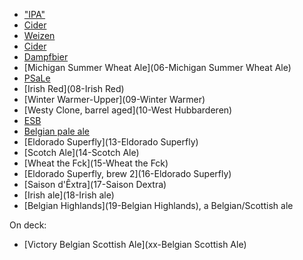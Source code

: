 * ["IPA"](01-IPA)
* [Cider](02-Cider)
* [Weizen](03-Weizen)
* [Cider](04-Cider)
* [Dampfbier](05-Dampfbier)
* [Michigan Summer Wheat Ale](06-Michigan Summer Wheat Ale)
* [PSaLe](07-PSaLe)
* [Irish Red](08-Irish Red)
* [Winter Warmer-Upper](09-Winter Warmer)
* [Westy Clone, barrel aged](10-West Hubbarderen)
* [ESB](11-ESB)
* [Belgian pale ale](12-BPA)
* [Eldorado Superfly](13-Eldorado Superfly)
* [Scotch Ale](14-Scotch Ale)
* [Wheat the Fck](15-Wheat the Fck)
* [Eldorado Superfly, brew 2](16-Eldorado Superfly)
* [Saison d'Êxtra](17-Saison Dextra)
* [Irish ale](18-Irish ale)
* [Belgian Highlands](19-Belgian Highlands), a Belgian/Scottish ale

On deck:
* [Victory Belgian Scottish Ale](xx-Belgian Scottish Ale)
